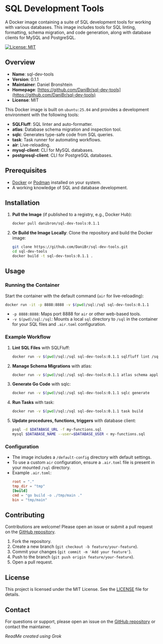 # SQL Development Tools

A Docker image containing a suite of SQL development tools for working with various databases. This image includes tools for SQL linting, formatting, schema migration, and code generation, along with database clients for MySQL and PostgreSQL.

[![License: MIT](https://img.shields.io/badge/License-MIT-yellow.svg)](https://opensource.org/licenses/MIT)

## Overview

- **Name**: sql-dev-tools
- **Version**: 0.1.1
- **Maintainer**: Daniel Bronshtein
- **Homepage**: [https://github.com/DaniBr/sql-dev-tools](https://github.com/DaniBr/sql-dev-tools)
- **License**: MIT

This Docker image is built on `ubuntu:25.04` and provides a development environment with the following tools:
- **SQLFluff**: SQL linter and auto-formatter.
- **atlas**: Database schema migration and inspection tool.
- **sqlc**: Generates type-safe code from SQL queries.
- **task**: Task runner for automating workflows.
- **air**: Live-reloading.
- **mysql-client**: CLI for MySQL databases.
- **postgresql-client**: CLI for PostgreSQL databases.

## Prerequisites

- [Docker](https://www.docker.com/get-started) or [Podman](https://podman.io/get-started) installed on your system.
- A working knowledge of SQL and database development.

## Installation

1. **Pull the Image** (if published to a registry, e.g., Docker Hub):
   ```bash
   docker pull danibron/sql-dev-tools:0.1.1
   ```

2. **Or Build the Image Locally**:
   Clone the repository and build the Docker image:
   ```bash
   git clone https://github.com/DaniBr/sql-dev-tools.git
   cd sql-dev-tools
   docker build -t sql-dev-tools:0.1.1 .
   ```

## Usage

### Running the Container

Start the container with the default command (`air` for live-reloading):
```bash
docker run -it -p 8888:8888 -v $(pwd)/sql:/sql sql-dev-tools:0.1.1
```

- `-p 8888:8888`: Maps port 8888 for `air` or other web-based tools.
- `-v $(pwd)/sql:/sql`: Mounts a local `sql` directory to `/sql` in the container for your SQL files and `.air.toml` configuration.

### Example Workflow

1. **Lint SQL Files** with SQLFluff:
   ```bash
   docker run -v $(pwd)/sql:/sql sql-dev-tools:0.1.1 sqlfluff lint /sql/queries.sql
   ```

2. **Manage Schema Migrations** with atlas:
   ```bash
   docker run -v $(pwd)/sql:/sql sql-dev-tools:0.1.1 atlas schema apply --url "mysql://user:pass@host:3306/database_name" --file /sql/schema.sql
   ```

3. **Generate Go Code** with sqlc:
   ```bash
   docker run -v $(pwd)/sql:/sql sql-dev-tools:0.1.1 sqlc generate
   ```

4. **Run Tasks** with task:
   ```bash
   docker run -v $(pwd)/sql:/sql sql-dev-tools:0.1.1 task build
   ```

5. **Update procedures, functions, triggers** with database client:
    ```bash
    psql -d $DATABASE_URL -f my-functions.sql
    mysql $DATABASE_NAME --user=$DATABASE_USER < my-functions.sql
    ```

### Configuration

- The image includes a `/default-config` directory with default settings.
- To use a custom `air` configuration, ensure a `.air.toml` file is present in your mounted `/sql` directory.
- Example `.air.toml`:
  ```toml
  root = "."
  tmp_dir = "tmp"
  [build]
  cmd = "go build -o ./tmp/main ."
  bin = "tmp/main"
  ```

## Contributing

Contributions are welcome! Please open an issue or submit a pull request on the [GitHub repository](https://github.com/DaniBr/sql-dev-tools).

1. Fork the repository.
2. Create a new branch (`git checkout -b feature/your-feature`).
3. Commit your changes (`git commit -m 'Add your feature'`).
4. Push to the branch (`git push origin feature/your-feature`).
5. Open a pull request.

## License

This project is licensed under the MIT License. See the [LICENSE](LICENSE) file for details.

## Contact

For questions or support, please open an issue on the [GitHub repository](https://github.com/DaniBr/sql-dev-tools) or contact the maintainer.

_ReadMe created using Grok_